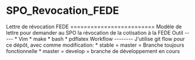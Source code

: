 SPO_Revocation_FEDE
===================

Lettre de révocation FEDE =========================  Modèle de lettre pour demander au SPO la révocation de la cotisation à la FEDE   Outil ----- * Vim * make * bash * pdflatex   Workflow -------- J'utilise git flow pour ce dépôt, avec comme modification: * stable = master = Branche toujours fonctionnelle * master = develop = branche de développement en cours
